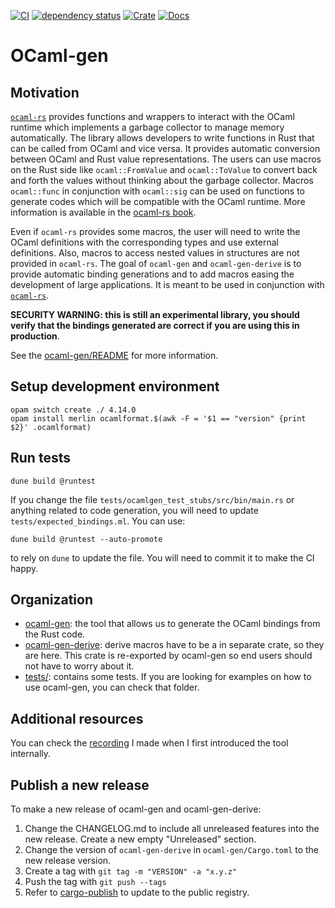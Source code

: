 [![CI](https://github.com/o1-labs/ocaml-gen/actions/workflows/ci.yml/badge.svg)](https://github.com/o1-labs/ocaml-gen/actions/workflows/ci.yml)
[![dependency status](https://deps.rs/repo/github/o1-labs/ocaml-gen/status.svg?style=flat-square)](https://deps.rs/repo/github/o1-labs/ocaml-gen)
​[![Crate](https://img.shields.io/crates/v/badgen.svg)](https://crates.io/crates/ocaml-gen)
[![Docs](https://docs.rs/badgen/badge.svg)](https://o1-labs.github.io/ocaml-gen/)
# OCaml-gen

## Motivation

[`ocaml-rs`](https://github.com/zshipko/ocaml-rs) provides functions and
wrappers to interact with the OCaml runtime which implements a garbage collector
to manage memory automatically. The library allows developers to write functions
in Rust that can be called from OCaml and vice versa. It provides automatic
conversion between OCaml and Rust value representations. The users can use
macros on the Rust side like `ocaml::FromValue` and `ocaml::ToValue` to convert
back and forth the values without thinking about the garbage
collector.
Macros `ocaml::func` in conjunction with `ocaml::sig` can be used on functions
to generate codes which will be compatible with the OCaml runtime.
More information is available in the [ocaml-rs book](https://zshipko.github.io/ocaml-rs/).

Even if `ocaml-rs` provides some macros, the user will need to write the OCaml
definitions with the corresponding types and use external definitions. Also,
macros to access nested values in structures are not provided in `ocaml-rs`.
The goal of `ocaml-gen` and `ocaml-gen-derive` is to provide automatic binding
generations and to add macros easing the development of large applications.
It is meant to be used in conjunction with [`ocaml-rs`](https://github.com/zshipko/ocaml-rs).

**SECURITY WARNING: this is still an experimental library, you should verify
that the bindings generated are correct if you are using this in production**.

See the [ocaml-gen/README](/ocaml-gen) for more information.

## Setup development environment

```
opam switch create ./ 4.14.0
opam install merlin ocamlformat.$(awk -F = '$1 == "version" {print $2}' .ocamlformat)
```

## Run tests

```
dune build @runtest
```

If you change the file `tests/ocamlgen_test_stubs/src/bin/main.rs` or anything
related to code generation, you will need to update
`tests/expected_bindings.ml`. You can use:

```shell
dune build @runtest --auto-promote
```

to rely on `dune` to update the file. You will need to commit it to make the CI
happy.

## Organization

* [ocaml-gen](ocaml-gen): the tool that allows us to generate the OCaml bindings
  from the Rust code.
* [ocaml-gen-derive](ocaml-gen/derive): derive macros have to be a in separate
  crate, so they are here. This crate is re-exported by ocaml-gen so end users
  should not have to worry about it.
* [tests/](tests/): contains some tests. If you are looking for examples on how
  to use ocaml-gen, you can check that folder.

## Additional resources

You can check the
[recording](https://www.youtube.com/watch?v=LuXo2cNkgyA&feature=youtu.be) I made
when I first introduced the tool internally.

## Publish a new release

To make a new release of ocaml-gen and ocaml-gen-derive:

1. Change the CHANGELOG.md to include all unreleased features into the new
   release. Create a new empty "Unreleased" section.
2. Change the version of `ocaml-gen-derive` in `ocaml-gen/Cargo.toml` to the new
   release version.
3. Create a tag with `git tag -m "VERSION" -a "x.y.z"`
4. Push the tag with `git push --tags`
5. Refer to
   [cargo-publish](https://doc.rust-lang.org/cargo/commands/cargo-publish.html)
   to update to the public registry.
